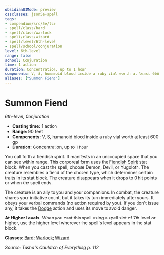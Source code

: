 ```yaml
---
obsidianUIMode: preview
cssclasses: json5e-spell
tags:
- compendium/src/5e/tce
- spell/class/bard
- spell/class/warlock
- spell/class/wizard
- spell/level/6th-level
- spell/school/conjuration
level: 6th-level
range: false
school: Conjuration
time: 1 action
duration: Concentration, up to 1 hour
components: V, S, humanoid blood inside a ruby vial worth at least 600 gp
aliases: ["Summon Fiend"]
---
```

# Summon Fiend
*6th-level, Conjuration*  

- **Casting time:** 1 action
- **Range:** 90 feet
- **Components:** V, S, humanoid blood inside a ruby vial worth at least 600 gp
- **Duration:** Concentration, up to 1 hour

You call forth a fiendish spirit. It manifests in an unoccupied space that you can see within range. This corporeal form uses the [Fiendish Spirit](compendium/bestiary/fiend/fiendish-spirit-tce.md) stat block. When you cast the spell, choose Demon, Devil, or Yugoloth. The creature resembles a fiend of the chosen type, which determines certain traits in its stat block. The creature disappears when it drops to 0 hit points or when the spell ends.

The creature is an ally to you and your companions. In combat, the creature shares your initiative count, but it takes its turn immediately after yours. It obeys your verbal commands (no action required by you). If you don't issue any, it takes the [Dodge](/compendium/rules/actions.md#Dodge) action and uses its move to avoid danger.

**At Higher Levels.** When you cast this spell using a spell slot of 7th level or higher, use the higher level wherever the spell's level appears in the stat block.

**Classes**: [Bard](list-spells-classes-bard); [Warlock](list-spells-classes-warlock); [Wizard](list-spells-classes-wizard)

*Source: Tasha's Cauldron of Everything p. 112*